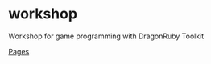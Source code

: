 # workshop
Workshop for game programming with DragonRuby Toolkit

[Pages](https://lyniat.github.io/workshop/)
